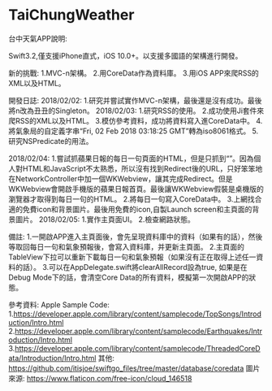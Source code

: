 # TaiChungWeather

台中天氣APP說明:

Swift3.2,僅支援iPhone直式，iOS 10.0+。以支援多國語的架構進行開發。

新的挑戰:
1.MVC-n架構。
2.用CoreData作為資料庫。
3.用iOS APP來爬RSS的XML以及HTML。

開發日誌:
2018/02/02:
1.研究并嘗試實作MVC-n架構，最後還是沒有成功。最後將n改為丑丑的Singleton。
2018/02/03:
1.研究RSS的使用。
2.成功使用Ji套件來爬RSS的XML以及HTML。
3.模仿參考資料，成功將資料寫入進CoreData中。
4.將氣象局的自定義字串“Fri, 02 Feb 2018 03:18:25 GMT”轉為iso8061格式。
5.研究NSPredicate的用法。

2018/02/04:
1.嘗試抓蘋果日報的每日一句頁面的HTML，但是只抓到“<script>window.location.href="/recommend/realtime/"</script>”。因為個人對HTML和JavaScript不太熟悉，所以沒有找到Redirect後的URL，只好笨笨地在NetworkController中加一個WKWebview，讓其完成Redirect。但是WKWebview會開啟手機版的蘋果日報首頁。最後讓WKWebview假裝是桌機版的瀏覽器才取得到每日一句的HTML。
2.將每日一句寫入CoreData中。
3.上網找合適的免費icon和背景圖片。最後用免費的icon,自製Launch screen和主頁面的背景圖片。
2018/02/05:
1.實作主頁面UI。
2.檢查網路狀態。

備註:
1.一開啟APP進入主頁面後，會先呈現資料庫中的資料（如果有的話），然後等取回每日一句和氣象預報後，會寫入資料庫，并更新主頁面。
2.主頁面的TableView下拉可以重新下載每日一句和氣象預報（如果沒有正在取得上述任一資料的話）。
3.可以在AppDelegate.swift將clearAllRecord設為true, 如果是在Debug Mode下的話，會清空Core Data的所有資料，模擬第一次開啟APP的狀態。

參考資料:
Apple Sample Code:
1.https://developer.apple.com/library/content/samplecode/TopSongs/Introduction/Intro.html
2.https://developer.apple.com/library/content/samplecode/Earthquakes/Introduction/Intro.html
3.https://developer.apple.com/library/content/samplecode/ThreadedCoreData/Introduction/Intro.html
其他:
https://github.com/itisjoe/swiftgo_files/tree/master/database/coredata
圖片來源:
https://www.flaticon.com/free-icon/cloud_146518

